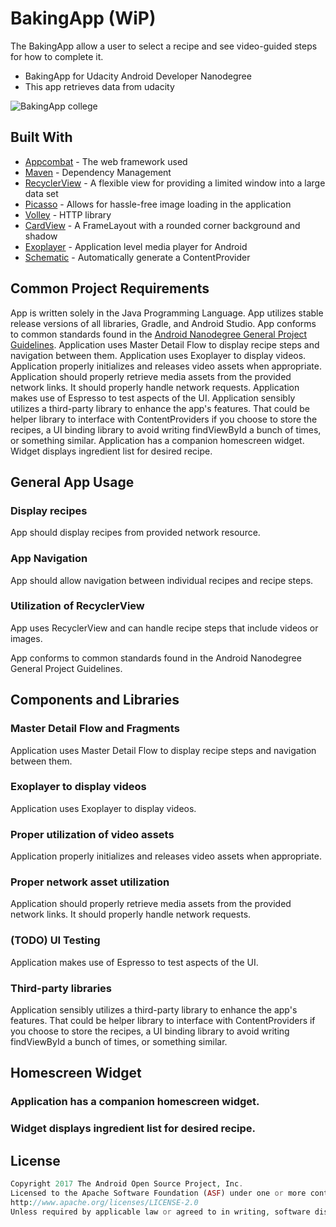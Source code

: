 # BakingApp (WiP)
The BakingApp allow a user to select a recipe and see video-guided steps for how to complete it.

- BakingApp for Udacity Android Developer Nanodegree
- This app retrieves data from udacity

![BakingApp college](https://preview.ibb.co/ezchd9/Baking_App_college.png)

## Built With

* [Appcombat](http://www.dropwizard.io/1.0.2/docs/) - The web framework used
* [Maven](https://maven.apache.org/) - Dependency Management
* [RecyclerView](https://developer.android.com/reference/android/support/v7/widget/RecyclerView) - A flexible view for providing a limited window into a large data set
* [Picasso](http://square.github.io/picasso/) - Allows for hassle-free image loading in the application
* [Volley](https://github.com/google/volley) - HTTP library
* [CardView](https://developer.android.com/reference/android/support/v7/widget/CardView) - A FrameLayout with a rounded corner background and shadow
* [Exoplayer](https://github.com/google/ExoPlayer) -  Application level media player for Android
* [Schematic](https://github.com/SimonVT/schematic) - Automatically generate a ContentProvider

## Common Project Requirements 

App is written solely in the Java Programming Language.
App utilizes stable release versions of all libraries, Gradle, and Android Studio. 
App conforms to common standards found in the [Android Nanodegree General Project Guidelines](http://udacity.github.io/android-nanodegree-guidelines/core.html).
Application uses Master Detail Flow to display recipe steps and navigation between them.
Application uses Exoplayer to display videos.
Application properly initializes and releases video assets when appropriate.
Application should properly retrieve media assets from the provided network links. It should properly handle network requests.
Application makes use of Espresso to test aspects of the UI.
Application sensibly utilizes a third-party library to enhance the app's features. That could be helper library to interface with ContentProviders if you choose to store the recipes, a UI binding library to avoid writing findViewById a bunch of times, or something similar.
Application has a companion homescreen widget.
Widget displays ingredient list for desired recipe.

## General App Usage

### Display recipes
App should display recipes from provided network resource. 

### App Navigation
App should allow navigation between individual recipes and recipe steps.

### Utilization of RecyclerView
App uses RecyclerView and can handle recipe steps that include videos or images.

App conforms to common standards found in the Android Nanodegree General Project Guidelines.

## Components and Libraries

### Master Detail Flow and Fragments
Application uses Master Detail Flow to display recipe steps and navigation between them.

### Exoplayer to display videos
Application uses Exoplayer to display videos.

### Proper utilization of video assets
Application properly initializes and releases video assets when appropriate.

### Proper network asset utilization
Application should properly retrieve media assets from the provided network links. It should properly handle network requests.

### (TODO) UI Testing
Application makes use of Espresso to test aspects of the UI.

### Third-party libraries
Application sensibly utilizes a third-party library to enhance the app's features. That could be helper library to interface with ContentProviders if you choose to store the recipes, a UI binding library to avoid writing findViewById a bunch of times, or something similar. 

## Homescreen Widget

### Application has a companion homescreen widget.
### Widget displays ingredient list for desired recipe.


## License
```php
Copyright 2017 The Android Open Source Project, Inc.
Licensed to the Apache Software Foundation (ASF) under one or more contributor license agreements. See the NOTICE file distributed with this work for additional information regarding copyright ownership. The ASF licenses this file to you under the Apache License, Version 2.0 (the "License"); you may not use this file except in compliance with the License. You may obtain a copy of the License at
http://www.apache.org/licenses/LICENSE-2.0
Unless required by applicable law or agreed to in writing, software distributed under the License is distributed on an "AS IS" BASIS, WITHOUT WARRANTIES OR CONDITIONS OF ANY KIND, either express or implied. See the License for the specific language governing permissions and limitations under the License.
```
